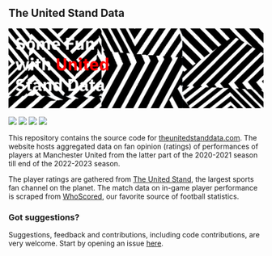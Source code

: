 ## The United Stand Data

![](public/images/cover.png)

![](https://img.shields.io/badge/The%20United%20Stand-red)
![](https://img.shields.io/badge/WhoScored-green)
![](https://img.shields.io/badge/Python-3.9-yellow)
![](https://img.shields.io/badge/Carbon-v11-blue)

This repository contains the source code for
[theunitedstanddata.com](https://theunitedstanddata.com).
The website hosts aggregated data on fan opinion (ratings)
of performances of players at Manchester United
from the latter part of the 2020-2021 season till
end of the 2022-2023 season.

The player ratings are gathered
from [The United Stand](https://www.theunitedstand.com),
the largest sports fan channel on the planet.
The match data on in-game player performance is scraped
from [WhoScored](https://www.whoscored.com),
our favorite source of football statistics.

### Got suggestions?

Suggestions, feedback and contributions, including code contributions,
are very welcome. Start by opening an
issue [here](https://github.com/TathagataChakraborti/united-stand/issues).
